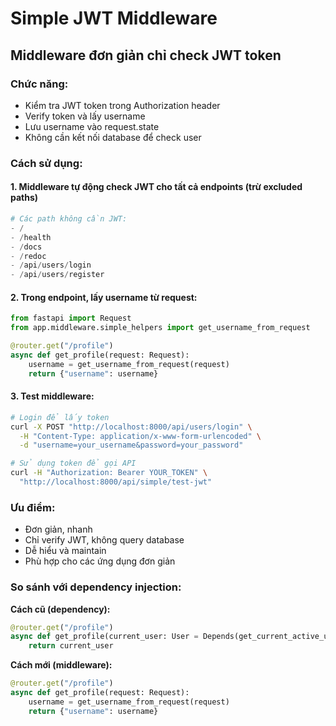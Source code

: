 # Simple JWT Middleware

## Middleware đơn giản chỉ check JWT token

### Chức năng:
- Kiểm tra JWT token trong Authorization header
- Verify token và lấy username
- Lưu username vào request.state
- Không cần kết nối database để check user

### Cách sử dụng:

#### 1. Middleware tự động check JWT cho tất cả endpoints (trừ excluded paths)

```python
# Các path không cần JWT:
- /
- /health  
- /docs
- /redoc
- /api/users/login
- /api/users/register
```

#### 2. Trong endpoint, lấy username từ request:

```python
from fastapi import Request
from app.middleware.simple_helpers import get_username_from_request

@router.get("/profile")
async def get_profile(request: Request):
    username = get_username_from_request(request)
    return {"username": username}
```

#### 3. Test middleware:

```bash
# Login để lấy token
curl -X POST "http://localhost:8000/api/users/login" \
  -H "Content-Type: application/x-www-form-urlencoded" \
  -d "username=your_username&password=your_password"

# Sử dụng token để gọi API
curl -H "Authorization: Bearer YOUR_TOKEN" \
  "http://localhost:8000/api/simple/test-jwt"
```

### Ưu điểm:
- Đơn giản, nhanh
- Chỉ verify JWT, không query database
- Dễ hiểu và maintain
- Phù hợp cho các ứng dụng đơn giản

### So sánh với dependency injection:

**Cách cũ (dependency):**
```python
@router.get("/profile")
async def get_profile(current_user: User = Depends(get_current_active_user)):
    return current_user
```

**Cách mới (middleware):**
```python  
@router.get("/profile")
async def get_profile(request: Request):
    username = get_username_from_request(request)
    return {"username": username}
```
